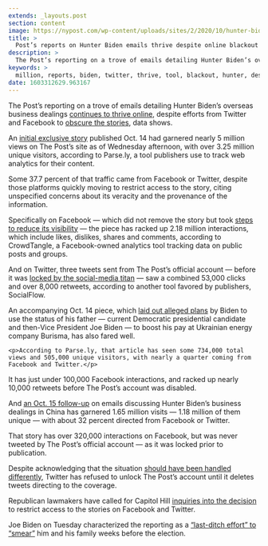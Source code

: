 ```yaml
--- 
extends: _layouts.post 
section: content 
image: https://nypost.com/wp-content/uploads/sites/2/2020/10/hunter-biden-02.jpg?quality=90&strip=all&w=1200 
title: > 
  Post’s reports on Hunter Biden emails thrive despite online blackout 
description: > 
  The Post’s reporting on a trove of emails detailing Hunter Biden’s overseas business dealings continues to thrive online, despite efforts from Twitter and Facebook to obscure the stories, data shows.It has just under 100,000 Facebook interactions, and racked up nearly 10,000 retweets before The Post’s account was disabled.That story has over 320,000 interactions on Facebook, but was never tweeted by The Post’s official account — as it was locked prior to publication.Despite acknowledging that the situation should have been handled differently, Twitter has refused to unlock The Post’s account until it deletes tweets directing to the coverage.Republican lawmakers have called for Capitol Hill inquiries into the decision to restrict access to the stories on Facebook and Twitter. 
keywords: > 
  million, reports, biden, twitter, thrive, tool, blackout, hunter, despite, nearly, facebook, account, oct, online, interactions, posts, unique, emails 
date: 1603312629.963167 
--- 
```

<div><p>The Post&#8217;s reporting on a trove of emails detailing Hunter Biden&#8217;s overseas business dealings <a href="https://nypost.com/2020/10/20/posts-hunter-biden-expose-soars-despite-social-media-censorship/">continues to thrive online</a>, despite efforts from Twitter and Facebook to <a href="https://nypost.com/2020/10/14/facebook-twitter-block-the-post-from-posting/">obscure the stories</a>, data shows.</p>
<p>An <a href="https://nypost.com/2020/10/14/email-reveals-how-hunter-biden-introduced-ukrainian-biz-man-to-dad/">initial exclusive story</a> published Oct. 14 had garnered nearly 5 million views on The Post&#8217;s site as of Wednesday afternoon, with over 3.25 million unique visitors, according to Parse.ly, a tool publishers use to track web analytics for their content.</p>
<p>Some 37.7 percent of that traffic came from Facebook or Twitter, despite those platforms quickly moving to restrict access to the story, citing unspecified concerns about its veracity and the provenance of the information.</p>
<p>Specifically on Facebook &#8212; which did not remove the story but took <a href="https://nypost.com/2020/10/14/facebook-limits-spread-of-the-posts-hunter-biden-expose/">steps to reduce its visibility</a> &#8212; the piece has racked up 2.18 million interactions, which include likes, dislikes, shares and comments, according to CrowdTangle, a Facebook-owned analytics tool tracking data on public posts and groups.</p>
<p>And on Twitter, three tweets sent from The Post&#8217;s official account &#8212; before it was <a href="https://nypost.com/2020/10/16/twitter-still-holding-the-posts-account-hostage-over-hunter-biden-links/">locked by the social-media titan</a> &#8212; saw a combined 53,000 clicks and over 8,000 retweets, according to another tool favored by publishers, SocialFlow.</p>
<p>An accompanying Oct. 14 piece, which <a href="https://nypost.com/2020/10/14/hunter-biden-emails-show-leveraging-connections-with-dad-to-boost-burisma-pay/">laid out alleged plans</a> by Biden to use the status of his father &#8212; current Democratic presidential candidate and then-Vice President Joe Biden &#8212; to boost his pay at Ukrainian energy company Burisma, has also fared well.</p>

 
	<p>According to Parse.ly, that article has seen some 734,000 total views and 505,000 unique visitors, with nearly a quarter coming from Facebook and Twitter.</p>
<p>It has just under 100,000 Facebook interactions, and racked up nearly 10,000 retweets before The Post&#8217;s account was disabled.</p>
<p>And <a href="https://nypost.com/2020/10/15/emails-reveal-how-hunter-biden-tried-to-cash-in-big-with-chinese-firm/">an Oct. 15 follow-up</a> on emails discussing Hunter Biden&#8217;s business dealings in China has garnered 1.65 million visits &#8212; 1.18 million of them unique &#8212; with about 32 percent directed from Facebook or Twitter.</p>
<p>That story has over 320,000 interactions on Facebook, but was never tweeted by The Post&#8217;s official account &#8212; as it was locked prior to publication.</p>
<p>Despite acknowledging that the situation <a href="https://nypost.com/2020/10/14/twitter-ceo-says-handling-of-blocked-post-article-was-unacceptable/">should have been handled differently</a>, Twitter has refused to unlock The Post&#8217;s account until it deletes tweets directing to the coverage.</p>
<p>Republican lawmakers have called for Capitol Hill <a href="https://nypost.com/2020/10/20/senate-panel-to-vote-on-subpoenas-for-twitter-facebook-ceos/">inquiries into the decision</a> to restrict access to the stories on Facebook and Twitter.</p>
<p>Joe Biden on Tuesday characterized the reporting as a <a href="https://nypost.com/2020/10/21/biden-sen-johnson-should-be-ashamed-for-alleged-corruption-probe/">&#8220;last-ditch effort&#8221; to &#8220;smear&#8221;</a> him and his family weeks before the election.</p>
			</div>